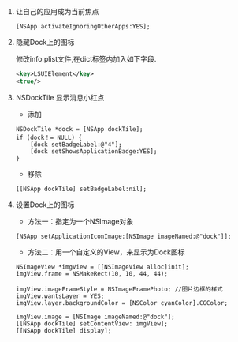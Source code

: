 1. 让自己的应用成为当前焦点

    ```objc
    [NSApp activateIgnoringOtherApps:YES];
    ```

2. 隐藏Dock上的图标

    修改info.plist文件,在dict标签内加入如下字段.

    ```xml
    <key>LSUIElement</key>
    <true/>
    ```

3. NSDockTile 显示消息小红点

    * 添加

    ```objc
    NSDockTile *dock = [NSApp dockTile];
    if (dock！= NULL) {
        [dock setBadgeLabel:@"4"];
        [dock setShowsApplicationBadge:YES];
    }
    ```

    * 移除

    ```
    [[NSApp dockTile] setBadgeLabel:nil];
    ```

4. 设置Dock上的图标

    * 方法一：指定为一个NSImage对象

    ```objc
    [NSApp setApplicationIconImage:[NSImage imageNamed:@"dock"]];
    ```


    * 方法二：用一个自定义的View，来显示为Dock图标

    ```objc
    NSImageView *imgView = [[NSImageView alloc]init];
    imgView.frame = NSMakeRect(10, 10, 44, 44);

    imgView.imageFrameStyle = NSImageFramePhoto; //图片边框的样式
    imgView.wantsLayer = YES;
    imgView.layer.backgroundColor = [NSColor cyanColor].CGColor;

    imgView.image = [NSImage imageNamed:@"dock"];
    [[NSApp dockTile] setContentView: imgView];
    [[NSApp dockTile] display];
    ```